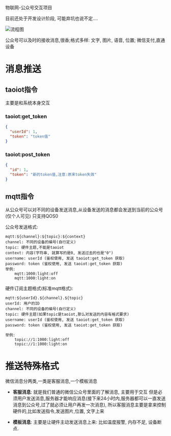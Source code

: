 物联网-公众号交互项目

目前还处于开发设计阶段, 可能弃坑也说不定....


![流程图](http://cdn.flizi.cn/img/taoiot_lct.png)

公众号可以及时的接收消息,很香;格式多样: 文字, 图片, 语音, 位置; 微信支付,直通设备

# 消息推送

## taoiot指令

主要是和系统本身交互

### taoiot:get_token
```json
{
  "userId": 1,
  "token": "token值"
}
```

### taoiot:post_token
```json
{
  "id": 1,
  "token": "新的token值,注意:原来token失效"
}
```

## mqtt指令

从公众号可以对不同的设备发送消息,从设备发送的消息都会发送到当前的公众号(仅个人可见)
只支持QOS0

公众号发送格式:
```
mqtt:${channel}:${topic}:${context}
channel: 不同的设备的编号(自行定义)
topic: 硬件主题,不能是taoiot
context: 内容(字符串, 就算写的是0, 发送过去的也是"0")
username: userId (鉴权使用, 发送 taoiot:get_token 获取)
password: token (鉴权使用, 发送 taoiot:get_token 获取)
举例: 
    mqtt:1000:light:off
    mqtt:1000:light:on
```

硬件订阅主题格式(标准mqtt格式):
```
mqtt:${userId}.${channel}.${topic}
userId: 用户的ID
channel: 不同的设备的编号(自行定义)
topic: 硬件主题(如果topic是taoiot,那么对发送的内容有格式要求)
username: userId (鉴权使用, 发送 taoiot:get_token 获取)
password: token (鉴权使用, 发送 taoiot:get_token 获取)

举例: 
    topic://1:1000:light:off
    topic://1:1000:light:on
```

# 推送特殊格式

微信消息分两类,一类是客服消息,一个模板消息

- **客服消息**: 就是我们普通的微信公众号里面的了解消息, 主要用于交互
但是必须用户发送消息,服务器才能响应消息(接下来24小时内,服务器都可以一直发送消息到公众号,过了就必须让用户再发一次消息),
所以客服消息主要是拿来控制硬件的,比如发送指令,发送图片,位置, 文字上来

- **模板消息**: 主要是让硬件主动发送消息上来: 比如温度报警, 内存不足, 设备断点. 

